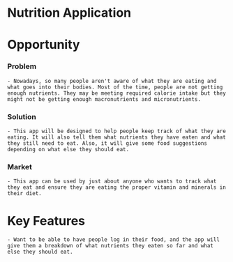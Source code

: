 # Nutrition Application

# Opportunity 

### Problem
	- Nowadays, so many people aren't aware of what they are eating and what goes into their bodies. Most of the time, people are not getting enough nutrients. They may be meeting required calorie intake but they might not be getting enough macronutrients and micronutrients.

### Solution
	- This app will be designed to help people keep track of what they are eating. It will also tell them what nutrients they have eaten and what they still need to eat. Also, it will give some food suggestions depending on what else they should eat.

### Market
	- This app can be used by just about anyone who wants to track what they eat and ensure they are eating the proper vitamin and minerals in their diet.


# Key Features 
	- Want to be able to have people log in their food, and the app will give them a breakdown of what nutrients they eaten so far and what else they should eat.